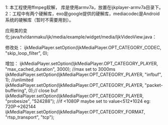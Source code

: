 1: 本工程使用ffmpeg软解， 库是使用armv7a，放置在ijkplayer-armv7a目录下。
2：工程中有两个硬解库，exo是google提供的硬解库，mediacodec是Android系统的硬解库（暂时不需要用到）。

应用类的变化:java/tv/danmaku/ijk/media/example/widget/media/IjkVideoView.java：

修改处：
ijkMediaPlayer.setOption(IjkMediaPlayer.OPT_CATEGORY_CODEC, "skip_loop_filter", 0);         

增加：
ijkMediaPlayer.setOption(IjkMediaPlayer.OPT_CATEGORY_PLAYER, "max_cached_duration", 3000); //max set to 3000ms
ijkMediaPlayer.setOption(IjkMediaPlayer.OPT_CATEGORY_PLAYER, "infbuf", 1);  //unlimited
ijkMediaPlayer.setOption(IjkMediaPlayer.OPT_CATEGORY_PLAYER, "packet-buffering", 0);// close buf
ijkMediaPlayer.setOption(IjkMediaPlayer.OPT_CATEGORY_PLAYER, "probesize", "524288");  //if <1080P  maybe set to value<512*1024 eg: 720P->262144
ijkMediaPlayer.setOption(IjkMediaPlayer.OPT_CATEGORY_FORMAT, "rtsp_transport", "tcp");